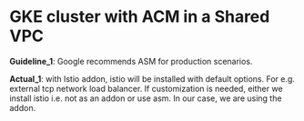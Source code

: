 # GKE cluster with ACM in a Shared VPC

**Guideline_1**: Google recommends ASM for production scenarios.

**Actual_1**: with Istio addon, istio will be installed with default options. For e.g. external tcp network load balancer. If customization is needed, either we install istio i.e. not as an addon or use asm. In our case, we are using the addon.
